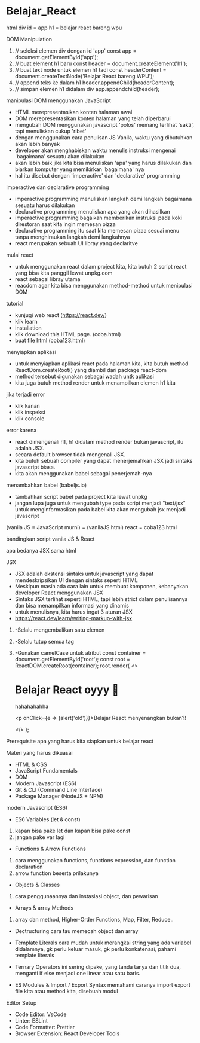 # Belajar_React

html
div id =  app
h1 = belajar react bareng wpu

DOM Manipulation
1. // seleksi elemen div dengan id 'app'
   const app = document.getElementById('app');
3. // buat element h1 baru
   const header = document.createElement('h1');
5. // buat text node untuk elemen h1 tadi
   const headerContent = document.createTextNode('Belajar React bareng WPU');
7. // append teks ke dalam h1
   header.appendChild(headerContent);
9. // simpan elemen h1 didalam div
    app.appendchild(header);

 manipulasi DOM menggunakan JavaScript
 - HTML merepresentasikan konten halaman awal
 - DOM merepresentasikan konten halaman yang telah diperbarui
 - mengubah DOM menggunakan javascript 'polos' memang terlihat 'sakti', tapi menuliskan cukup 'ribet'
 -  dengan menggunakan cara penulisan JS Vanila, waktu yang dibutuhkan akan lebih banyak
 -  developer akan menghabiskan waktu menulis instruksi mengenai 'bagaimana' sesuatu akan dilakukan
 -  akan lebih baik jika kita bisa menuliskan 'apa' yang harus dilakukan dan biarkan komputer yang memikirkan 'bagaimana' nya
 -  hal itu disebut dengan 'imperactive' dan 'declarative' programming

imperactive dan declarative programming
- imperactive programming menuliskan langkah demi langkah bagaimana sesuatu harus dilakukan
- declarative programming menuliskan apa yang akan dihasilkan
- imperactive programming bagaikan memberikan instruksi pada koki direstoran saat kita ingin memesan pizza
- declarative programming itu saat kita memesan pizaa sesuai menu tanpa menghiraukan langkah demi langkahnya
- react merupakan sebuah UI libray yang declaritve

mulai react 
- untuk menggunakan react dalam project kita, kita butuh 2 script react yang bisa kita panggil lewat unpkg.com
- react sebagai libray utama
- reacdom agar kita bisa menggunakan method-method untuk menipulasi DOM

<html>
   <body>
      <div id="root"></div>
      <script src:"https://www.unpkg.com/browse/react@18.3.1/cjs/react.development.js"></script> 
      <script src:"https://unpkg.com/browse/react-dom@18.3.1/cjs/react-dom.development.js"></script>
      <script type:"text/javascript">
         const container = document.getElementById('root');
      </script>
   </body> 
</html>

tutorial
- kunjugi web react (https://react.dev/)
- klik learn
- installation
- klik download this HTML page. (coba.html)
- buat file html (coba123.html)

menyiapkan aplikasi 
- untuk menyiapkan aplikasi react pada halaman kita, kita butuh method ReactDom.createRoot() yang diambil dari package react-dom
- method tersebut digunakan sebagai wadah untk aplikasi
- kita juga butuh method render untuk menampilkan elemen h1 kita

jika terjadi error
- klik kanan
- klik inspeksi
- klik console

error karena 
- react dimengenali h1, h1 didalam method render bukan javascript, itu adalah JSX. 
- secara default browser tidak mengenali JSX. 
- kita butuh sebuah compiler yang dapat menerjemahkan JSX jadi sintaks javascript biasa.
- kita akan menggunakan babel sebagai penerjemah-nya

menambahkan babel (babeljs.io)
- tambahkan script babel pada project kita lewat unpkg
- jangan lupa juga untuk mengubah type pada script menjadi "text/jsx" untuk menginformasikan pada babel kita akan mengubah jsx menjadi javascript

(vanila JS = JavaScript murni) = (vanilaJS.html)
react = coba123.html

bandingkan script vanila JS & React


apa bedanya JSX sama html

JSX
- JSX adalah ekstensi sintaks untuk javascript yang dapat mendeskripsikan UI dengan sintaks seperti HTML
- Meskipun masih ada cara lain untuk membuat komponen, kebanyakan developer React menggunakan JSX
- Sintaks JSX terlihat seperti HTML, tapi lebih strict dalam penulisannya dan bisa menampilkan informasi yang dinamis
- untuk menulisnya, kita harus ingat 3 aturan JSX 
- https://react.dev/learn/writing-markup-with-jsx

1. -Selalu mengembalikan satu elemen
<script type="text/babel">
   const container = document.getElementById('root');
   const root = ReactDOM.createRoot(container);
   root.render(<h1>belajar react oyyyyy 🚀</h1>);
</script>

2. -Selalu tutup semua tag

3. -Gunakan camelCase untuk atribut
const container = document.getElementById('root');
const root = ReactDOM.createRoot(container);
root.render(
    <>
        <h1>Belajar React oyyy 🚀</h1>
        <p>hahahahahha</p>
        <p onClick={e => {alert('ok!')}}>Belajar React menyenangkan bukan?!</p>
    </>
);


Prerequisite 
apa yang harus kita siapkan untuk belajar react 

Materi yang harus dikuasai
- HTML & CSS
- JavaScript Fundamentals
- DOM
- Modern Javascript (ES6)
- Git & CLI (Command Line Interface)
- Package Manager (NodeJS + NPM)

modern Javascript (ES6)
- ES6 Variables (let & const)
1. kapan bisa pake let dan kapan bisa pake const
2. jangan pake var lagi

- Functions & Arrow Functions
1. cara menggunakan functions, functions expression, dan function declaration
2. arrow function beserta prilakunya

- Objects & Classes
1. cara penggunaannya dan instasiasi object, dan pewarisan

- Arrays  & array Methods
1. array dan method, Higher-Order Functions, Map, Filter, Reduce..

- Dectructuring 
cara tau memecah object dan array

- Template Literals 
cara mudah untuk merangkai string yang ada variabel didalamnya, gk perlu keluar masuk, gk perlu konkatenasi, pahami template literals

- Ternary Operators
ini sering dipake, yang tanda tanya dan titik dua, menganti if else menjadi one linear atau satu baris.

- ES Modules & Import / Export Syntax
memahami caranya import export file kita atau method kita, disebuah modul 

Editor Setup
- Code Editor: VsCode
- Linter: ESLint  
- Code Formatter: Prettier
- Browser Extension: React Developer Tools






